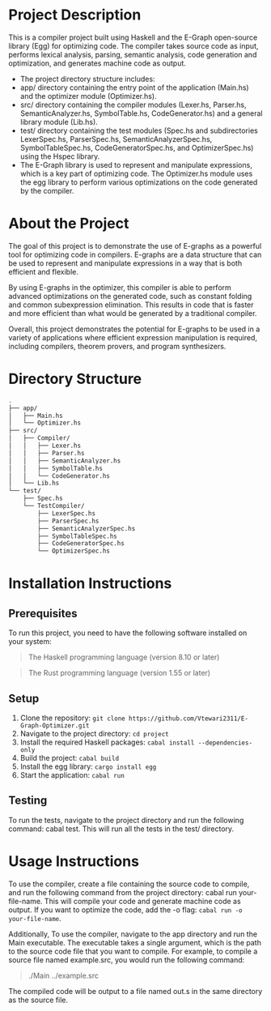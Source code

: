 # Project Description
This is a compiler project built using Haskell and the E-Graph open-source library (Egg) for optimizing code. The compiler takes source code as input, performs lexical analysis, parsing, semantic analysis, code generation and optimization, and generates machine code as output.

* The project directory structure includes:
* app/ directory containing the entry point of the application (Main.hs) and the optimizer module (Optimizer.hs).
* src/ directory containing the compiler modules (Lexer.hs, Parser.hs, SemanticAnalyzer.hs, SymbolTable.hs, CodeGenerator.hs) and a general library module (Lib.hs).
* test/ directory containing the test modules (Spec.hs and subdirectories LexerSpec.hs, ParserSpec.hs, SemanticAnalyzerSpec.hs, SymbolTableSpec.hs, CodeGeneratorSpec.hs, and OptimizerSpec.hs) using the Hspec library.
* The E-Graph library is used to represent and manipulate expressions, which is a key part of optimizing code. The Optimizer.hs module uses the egg library to perform various optimizations on the code generated by the compiler.

# About the Project

The goal of this project is to demonstrate the use of E-graphs as a powerful tool for optimizing code in compilers. E-graphs are a data structure that can be used to represent and manipulate expressions in a way that is both efficient and flexible.

By using E-graphs in the optimizer, this compiler is able to perform advanced optimizations on the generated code, such as constant folding and common subexpression elimination. This results in code that is faster and more efficient than what would be generated by a traditional compiler.

Overall, this project demonstrates the potential for E-graphs to be used in a variety of applications where efficient expression manipulation is required, including compilers, theorem provers, and program synthesizers.

# Directory Structure

```bash
.
├── app/
│   ├── Main.hs
│   └── Optimizer.hs
├── src/
│   ├── Compiler/
│   │   ├── Lexer.hs
│   │   ├── Parser.hs
│   │   ├── SemanticAnalyzer.hs
│   │   ├── SymbolTable.hs
│   │   └── CodeGenerator.hs
│   └── Lib.hs
└── test/
    ├── Spec.hs
    └── TestCompiler/
        ├── LexerSpec.hs
        ├── ParserSpec.hs
        ├── SemanticAnalyzerSpec.hs
        ├── SymbolTableSpec.hs
        ├── CodeGeneratorSpec.hs
        └── OptimizerSpec.hs

```

# Installation Instructions
## Prerequisites
To run this project, you need to have the following software installed on your system:

> The Haskell programming language (version 8.10 or later)

> The Rust programming language (version 1.55 or later)

## Setup
1. Clone the repository: ` git clone https://github.com/Vtewari2311/E-Graph-Optimizer.git `
2. Navigate to the project directory: ` cd project `
3. Install the required Haskell packages: ` cabal install --dependencies-only `
4. Build the project: ` cabal build `
5. Install the egg library: ` cargo install egg `
6. Start the application: ` cabal run `

## Testing
To run the tests, navigate to the project directory and run the following command: cabal test. This will run all the tests in the test/ directory.

# Usage Instructions
To use the compiler, create a file containing the source code to compile, and run the following command from the project directory: cabal run your-file-name. This will compile your code and generate machine code as output. If you want to optimize the code, add the -o flag: ` cabal run -o your-file-name `.


Additionally, To use the compiler, navigate to the app directory and run the Main executable. The executable takes a single argument, which is the path to the source code file that you want to compile. For example, to compile a source file named example.src, you would run the following command:

> ./Main ../example.src

The compiled code will be output to a file named out.s in the same directory as the source file.
